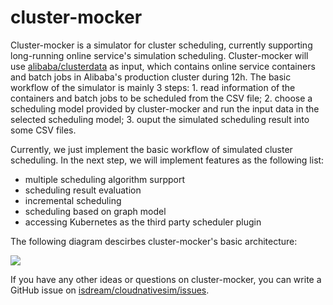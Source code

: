 # cluster-mocker

Cluster-mocker is a simulator for cluster scheduling, currently supporting long-running online service's simulation scheduling. Cluster-mocker will use [alibaba/clusterdata](https://github.com/alibaba/clusterdata) as input, which contains online service containers and batch jobs in Alibaba's production cluster during 12h. The basic workflow of the simulator is mainly 3 steps: 1. read information of the containers and batch jobs to be scheduled from the CSV file; 2. choose a scheduling model provided by cluster-mocker and run the input data in the selected scheduling model; 3. ouput the simulated scheduling result into some CSV files.

Currently, we just implement the basic workflow of simulated cluster scheduling. In the next step, we will implement features as the following list:

* multiple scheduling algorithm surpport
* scheduling result evaluation
* incremental scheduling
* scheduling based on graph model
* accessing Kubernetes as the third party scheduler plugin

The following diagram descirbes cluster-mocker's basic architecture:

![](http://7xpq8u.com1.z0.glb.clouddn.com/cluster-mocker.png)

If you have any other ideas or questions on cluster-mocker, you can write a GitHub issue on [isdream/cloudnativesim/issues](https://github.com/isdream/cloudnativesim/issues).